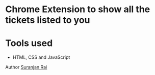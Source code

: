 # Chrome Extension to show all the tickets listed to you

# Tools used

- HTML, CSS and JavaScript

Author [Suranjan Rai](https://suray54.github.io/Rezume/)
